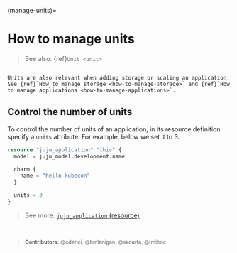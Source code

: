 (manage-units)=
# How to manage units

> See also: {ref}`Unit <unit>`

```{important}

Units are also relevant when adding storage or scaling an application. See {ref}`How to manage storage <how-to-manage-storage>` and {ref}`How to manage applications <how-to-manage-applications>`.

```


## Control the number of units

To control the number of units of an application, in its resource definition specify a `units` attribute. For example, below we set it to 3.


```terraform
resource "juju_application" "this" {
  model = juju_model.development.name

  charm {
    name = "hello-kubecon"
  }

  units = 3    
}
```

> See more: [`juju_application` (resource)](https://registry.terraform.io/providers/juju/juju/latest/docs/resources/application#schema)



<br>

> <small>**Contributors:** @cderici, @hmlanigan, @skourta, @tmihoc </small>
